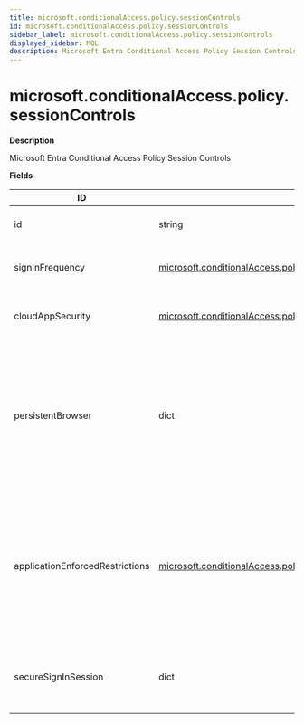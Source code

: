 ```yaml
---
title: microsoft.conditionalAccess.policy.sessionControls
id: microsoft.conditionalAccess.policy.sessionControls
sidebar_label: microsoft.conditionalAccess.policy.sessionControls
displayed_sidebar: MQL
description: Microsoft Entra Conditional Access Policy Session Controls
---
```


# microsoft.conditionalAccess.policy.sessionControls

**Description**

Microsoft Entra Conditional Access Policy Session Controls

**Fields**

| ID                              | TYPE                                                                                                                                                                        | DESCRIPTION                                                                                                                          |
| ------------------------------- | --------------------------------------------------------------------------------------------------------------------------------------------------------------------------- | ------------------------------------------------------------------------------------------------------------------------------------ |
| id                              | string                                                                                                                                                                      | Internal ID based on policy ID                                                                                                       |
| signInFrequency                 | [microsoft.conditionalAccess.policy.sessionControls.signInFrequency](microsoft.conditionalaccess.policy.sessioncontrols.signinfrequency.md)                                 | Session control to enforce signin frequency                                                                                          |
| cloudAppSecurity                | [microsoft.conditionalAccess.policy.sessionControls.cloudAppSecurity](microsoft.conditionalaccess.policy.sessioncontrols.cloudappsecurity.md)                               | Session control to apply cloud app security                                                                                          |
| persistentBrowser               | dict                                                                                                                                                                        | Session control to define whether to persist cookies or not. All apps should be selected for this session control to work correctly. |
| applicationEnforcedRestrictions | [microsoft.conditionalAccess.policy.sessionControls.applicationEnforcedRestrictions](microsoft.conditionalaccess.policy.sessioncontrols.applicationenforcedrestrictions.md) | Session control to enforce application restrictions. Only Exchange Online and SharePoint Online support this session control         |
| secureSignInSession             | dict                                                                                                                                                                        | Secure application model for continuous access evaluation                                                                            |

